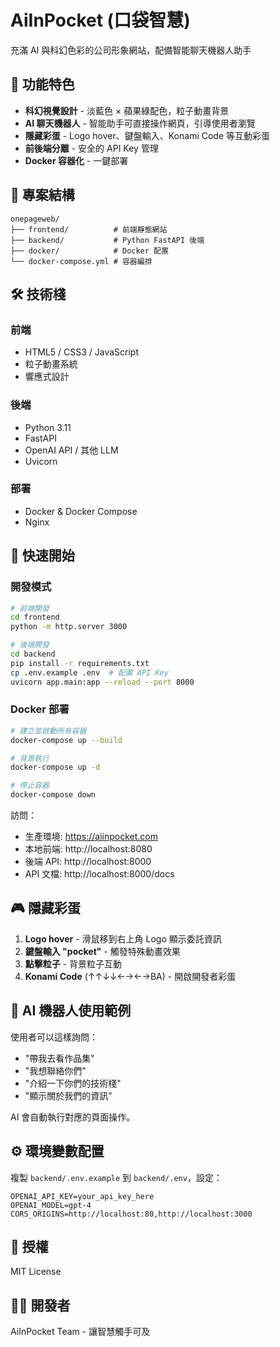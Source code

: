 # AiInPocket (口袋智慧)

充滿 AI 與科幻色彩的公司形象網站，配備智能聊天機器人助手

## 🚀 功能特色

- **科幻視覺設計** - 淡藍色 × 蘋果綠配色，粒子動畫背景
- **AI 聊天機器人** - 智能助手可直接操作網頁，引導使用者瀏覽
- **隱藏彩蛋** - Logo hover、鍵盤輸入、Konami Code 等互動彩蛋
- **前後端分離** - 安全的 API Key 管理
- **Docker 容器化** - 一鍵部署

## 📁 專案結構

```
onepageweb/
├── frontend/          # 前端靜態網站
├── backend/           # Python FastAPI 後端
├── docker/            # Docker 配置
└── docker-compose.yml # 容器編排
```

## 🛠️ 技術棧

### 前端
- HTML5 / CSS3 / JavaScript
- 粒子動畫系統
- 響應式設計

### 後端
- Python 3.11
- FastAPI
- OpenAI API / 其他 LLM
- Uvicorn

### 部署
- Docker & Docker Compose
- Nginx

## 🏃 快速開始

### 開發模式

```bash
# 前端開發
cd frontend
python -m http.server 3000

# 後端開發
cd backend
pip install -r requirements.txt
cp .env.example .env  # 配置 API Key
uvicorn app.main:app --reload --port 8000
```

### Docker 部署

```bash
# 建立並啟動所有容器
docker-compose up --build

# 背景執行
docker-compose up -d

# 停止容器
docker-compose down
```

訪問：
- 生產環境: https://aiinpocket.com
- 本地前端: http://localhost:8080
- 後端 API: http://localhost:8000
- API 文檔: http://localhost:8000/docs

## 🎮 隱藏彩蛋

1. **Logo hover** - 滑鼠移到右上角 Logo 顯示委託資訊
2. **鍵盤輸入 "pocket"** - 觸發特殊動畫效果
3. **點擊粒子** - 背景粒子互動
4. **Konami Code** (↑↑↓↓←→←→BA) - 開啟開發者彩蛋

## 🤖 AI 機器人使用範例

使用者可以這樣詢問：
- "帶我去看作品集"
- "我想聯絡你們"
- "介紹一下你們的技術棧"
- "顯示關於我們的資訊"

AI 會自動執行對應的頁面操作。

## ⚙️ 環境變數配置

複製 `backend/.env.example` 到 `backend/.env`，設定：

```env
OPENAI_API_KEY=your_api_key_here
OPENAI_MODEL=gpt-4
CORS_ORIGINS=http://localhost:80,http://localhost:3000
```

## 📝 授權

MIT License

## 👨‍💻 開發者

AiInPocket Team - 讓智慧觸手可及

